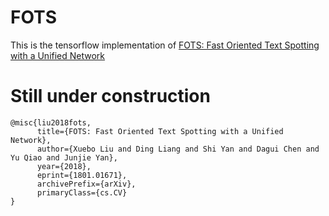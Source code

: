 # FOTS
This is the tensorflow implementation of [FOTS: Fast Oriented Text Spotting with a Unified Network](https://arxiv.org/abs/1801.01671)

# Still under construction

```
@misc{liu2018fots,
      title={FOTS: Fast Oriented Text Spotting with a Unified Network}, 
      author={Xuebo Liu and Ding Liang and Shi Yan and Dagui Chen and Yu Qiao and Junjie Yan},
      year={2018},
      eprint={1801.01671},
      archivePrefix={arXiv},
      primaryClass={cs.CV}
}
```
